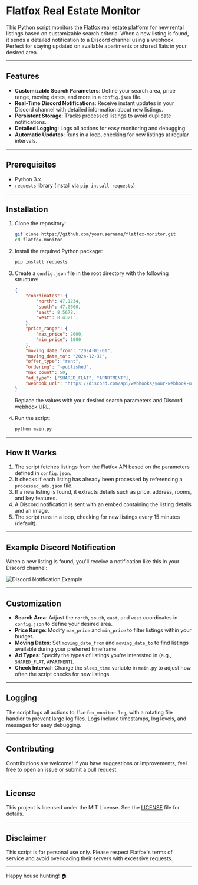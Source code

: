 # Flatfox Real Estate Monitor

This Python script monitors the [Flatfox](https://flatfox.ch) real estate platform for new rental listings based on customizable search criteria. When a new listing is found, it sends a detailed notification to a Discord channel using a webhook. Perfect for staying updated on available apartments or shared flats in your desired area.

---

## Features

- **Customizable Search Parameters**: Define your search area, price range, moving dates, and more in a `config.json` file.
- **Real-Time Discord Notifications**: Receive instant updates in your Discord channel with detailed information about new listings.
- **Persistent Storage**: Tracks processed listings to avoid duplicate notifications.
- **Detailed Logging**: Logs all actions for easy monitoring and debugging.
- **Automatic Updates**: Runs in a loop, checking for new listings at regular intervals.

---

## Prerequisites

- Python 3.x
- `requests` library (install via `pip install requests`)

---

## Installation

1. Clone the repository:
   ```bash
   git clone https://github.com/yourusername/flatfox-monitor.git
   cd flatfox-monitor
   ```

2. Install the required Python package:
   ```bash
   pip install requests
   ```

3. Create a `config.json` file in the root directory with the following structure:
   ```json
   {
       "coordinates": {
           "north": 47.1234,
           "south": 47.0000,
           "east": 8.5678,
           "west": 8.4321
       },
       "price_range": {
           "max_price": 2000,
           "min_price": 1000
       },
       "moving_date_from": "2024-01-01",
       "moving_date_to": "2024-12-31",
       "offer_type": "rent",
       "ordering": "-published",
       "max_count": 50,
       "ad_type": ["SHARED_FLAT", "APARTMENT"],
       "webhook_url": "https://discord.com/api/webhooks/your-webhook-url"
   }
   ```
   Replace the values with your desired search parameters and Discord webhook URL.

4. Run the script:
   ```bash
   python main.py
   ```

---

## How It Works

1. The script fetches listings from the Flatfox API based on the parameters defined in `config.json`.
2. It checks if each listing has already been processed by referencing a `processed_ads.json` file.
3. If a new listing is found, it extracts details such as price, address, rooms, and key features.
4. A Discord notification is sent with an embed containing the listing details and an image.
5. The script runs in a loop, checking for new listings every 15 minutes (default).

---

## Example Discord Notification

When a new listing is found, you'll receive a notification like this in your Discord channel:

![Discord Notification Example](https://i.imgur.com/qzDZLmk.png)

---

## Customization

- **Search Area**: Adjust the `north`, `south`, `east`, and `west` coordinates in `config.json` to define your desired area.
- **Price Range**: Modify `max_price` and `min_price` to filter listings within your budget.
- **Moving Dates**: Set `moving_date_from` and `moving_date_to` to find listings available during your preferred timeframe.
- **Ad Types**: Specify the types of listings you're interested in (e.g., `SHARED_FLAT`, `APARTMENT`).
- **Check Interval**: Change the `sleep_time` variable in `main.py` to adjust how often the script checks for new listings.

---

## Logging

The script logs all actions to `flatfox_monitor.log`, with a rotating file handler to prevent large log files. Logs include timestamps, log levels, and messages for easy debugging.

---

## Contributing

Contributions are welcome! If you have suggestions or improvements, feel free to open an issue or submit a pull request.

---

## License

This project is licensed under the MIT License. See the [LICENSE](LICENSE) file for details.

---

## Disclaimer

This script is for personal use only. Please respect Flatfox's terms of service and avoid overloading their servers with excessive requests.

---

Happy house hunting! 🏠